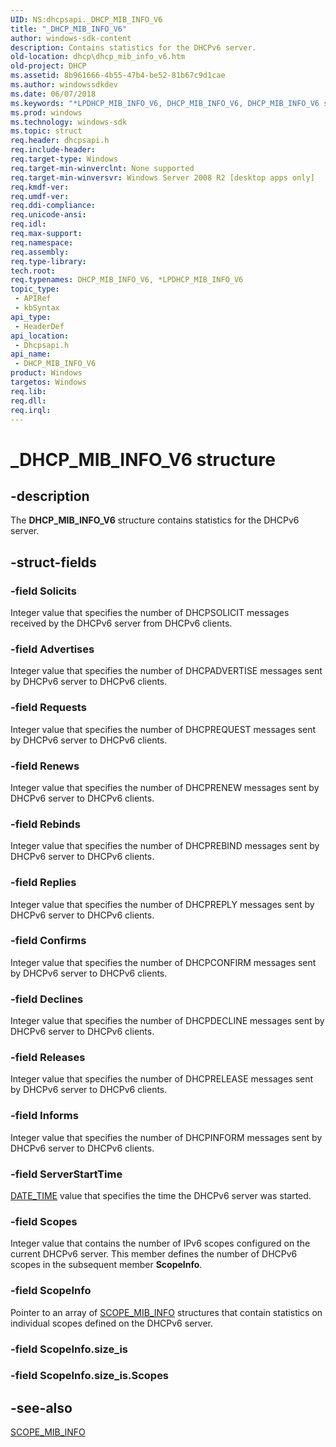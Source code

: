 ```yaml
---
UID: NS:dhcpsapi._DHCP_MIB_INFO_V6
title: "_DHCP_MIB_INFO_V6"
author: windows-sdk-content
description: Contains statistics for the DHCPv6 server.
old-location: dhcp\dhcp_mib_info_v6.htm
old-project: DHCP
ms.assetid: 8b961666-4b55-47b4-be52-81b67c9d1cae
ms.author: windowssdkdev
ms.date: 06/07/2018
ms.keywords: "*LPDHCP_MIB_INFO_V6, DHCP_MIB_INFO_V6, DHCP_MIB_INFO_V6 structure [DHCP], PDHCP_MIB_INFO_V6, PDHCP_MIB_INFO_V6 structure pointer [DHCP], _DHCP_MIB_INFO_V6, dhcp.dhcp_mib_info_v6, dhcpsapi/DHCP_MIB_INFO_V6, dhcpsapi/PDHCP_MIB_INFO_V6"
ms.prod: windows
ms.technology: windows-sdk
ms.topic: struct
req.header: dhcpsapi.h
req.include-header: 
req.target-type: Windows
req.target-min-winverclnt: None supported
req.target-min-winversvr: Windows Server 2008 R2 [desktop apps only]
req.kmdf-ver: 
req.umdf-ver: 
req.ddi-compliance: 
req.unicode-ansi: 
req.idl: 
req.max-support: 
req.namespace: 
req.assembly: 
req.type-library: 
tech.root: 
req.typenames: DHCP_MIB_INFO_V6, *LPDHCP_MIB_INFO_V6
topic_type:
 - APIRef
 - kbSyntax
api_type:
 - HeaderDef
api_location:
 - Dhcpsapi.h
api_name:
 - DHCP_MIB_INFO_V6
product: Windows
targetos: Windows
req.lib: 
req.dll: 
req.irql: 
---
```


# _DHCP_MIB_INFO_V6 structure


## -description


The <b>DHCP_MIB_INFO_V6</b> structure contains statistics for the DHCPv6 server.


## -struct-fields




### -field Solicits

Integer value that specifies the number of DHCPSOLICIT messages received by the DHCPv6 server from DHCPv6 clients. 


### -field Advertises

Integer value that specifies the number of DHCPADVERTISE messages sent by DHCPv6 server to DHCPv6 clients.


### -field Requests

Integer value that specifies the number of DHCPREQUEST messages sent by DHCPv6 server to DHCPv6 clients.


### -field Renews

Integer value that specifies the number of DHCPRENEW messages sent by DHCPv6 server to DHCPv6 clients.


### -field Rebinds

Integer value that specifies the number of DHCPREBIND messages sent by DHCPv6 server to DHCPv6 clients.


### -field Replies

Integer value that specifies the number of DHCPREPLY messages sent by DHCPv6 server to DHCPv6 clients.


### -field Confirms

Integer value that specifies the number of DHCPCONFIRM messages sent by DHCPv6 server to DHCPv6 clients.


### -field Declines

Integer value that specifies the number of DHCPDECLINE messages sent by DHCPv6 server to DHCPv6 clients.


### -field Releases

Integer value that specifies the number of DHCPRELEASE messages sent by DHCPv6 server to DHCPv6 clients.


### -field Informs

Integer value that specifies the number of DHCPINFORM messages sent by DHCPv6 server to DHCPv6 clients.


### -field ServerStartTime


<a href="https://msdn.microsoft.com/2aca69b1-b7e5-4fda-b706-ed659d86cbd5">DATE_TIME</a> value that specifies the time the DHCPv6 server was started.


### -field Scopes

Integer value that contains the number of IPv6 scopes configured on the current DHCPv6 server. This member defines the number of DHCPv6 scopes in the subsequent member <b>ScopeInfo</b>.


### -field ScopeInfo

Pointer to an array of <a href="https://msdn.microsoft.com/54f54734-3e4a-489f-a61d-85fd436d28ad">SCOPE_MIB_INFO</a> structures that contain statistics on individual scopes defined on the DHCPv6 server.


### -field ScopeInfo.size_is

 


### -field ScopeInfo.size_is.Scopes

 




## -see-also




<a href="https://msdn.microsoft.com/54f54734-3e4a-489f-a61d-85fd436d28ad">SCOPE_MIB_INFO</a>
 

 

